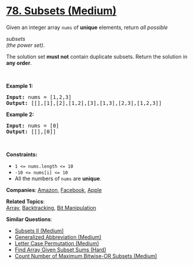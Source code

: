 # [78. Subsets (Medium)](https://leetcode.com/problems/subsets)

<p>Given an integer array <code>nums</code> of <strong>unique</strong> elements, return <em>all possible</em> <span data-keyword="subset" class=" cursor-pointer relative text-dark-blue-s text-sm"><div class="popover-wrapper inline-block" data-headlessui-state=""><div><div id="headlessui-popover-button-:r50:" aria-expanded="false" data-headlessui-state=""><em>subsets</em></div></div></div></span> <em>(the power set)</em>.</p>
<p>The solution set <strong>must not</strong> contain duplicate subsets. Return the solution in <strong>any order</strong>.</p>
<p>&nbsp;</p>
<p><strong class="example">Example 1:</strong></p>
<pre><strong>Input:</strong> nums = [1,2,3]
<strong>Output:</strong> [[],[1],[2],[1,2],[3],[1,3],[2,3],[1,2,3]]
</pre>
<p><strong class="example">Example 2:</strong></p>
<pre><strong>Input:</strong> nums = [0]
<strong>Output:</strong> [[],[0]]
</pre>
<p>&nbsp;</p>
<p><strong>Constraints:</strong></p>
<ul>
	<li><code>1 &lt;= nums.length &lt;= 10</code></li>
	<li><code>-10 &lt;= nums[i] &lt;= 10</code></li>
	<li>All the numbers of&nbsp;<code>nums</code> are <strong>unique</strong>.</li>
</ul>

**Companies**:
[Amazon](https://leetcode.com/company/amazon), [Facebook](https://leetcode.com/company/facebook), [Apple](https://leetcode.com/company/apple)

**Related Topics**:  
[Array](https://leetcode.com/tag/array/), [Backtracking](https://leetcode.com/tag/backtracking/), [Bit Manipulation](https://leetcode.com/tag/bit-manipulation/)

**Similar Questions**:

- [Subsets II (Medium)](https://leetcode.com/problems/subsets-ii/)
- [Generalized Abbreviation (Medium)](https://leetcode.com/problems/generalized-abbreviation/)
- [Letter Case Permutation (Medium)](https://leetcode.com/problems/letter-case-permutation/)
- [Find Array Given Subset Sums (Hard)](https://leetcode.com/problems/find-array-given-subset-sums/)
- [Count Number of Maximum Bitwise-OR Subsets (Medium)](https://leetcode.com/problems/count-number-of-maximum-bitwise-or-subsets/)
